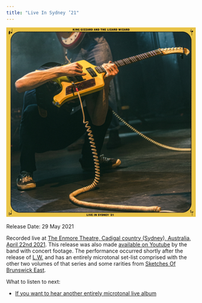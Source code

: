 ```yaml
---
title: "Live In Sydney ’21"
---
```


![album cover for Live In Sydney 2021](./cover.jpg)

Release Date: 29 May 2021

Recorded live at [The Enmore Theatre, Cadigal country (Sydney), Australia, April 22nd 2021](../setlists/2021/04/22/enmore-theatre-sydney-australia.html). This release was also made [available on Youtube](https://www.youtube.com/watch?v=JbjZ-jZnoss) by the band with concert footage. The performance occurred shortly after the release of [L.W.](../lw) and has an entirely microtonal set-list comprised with the other two volumes of that series and some rarities from [Sketches Of Brunswick East](../sketches-of-brunswick-east).

What to listen to next:

*   [If you want to hear another entirely microtonal live album](../live-in-melbourne-2021)
